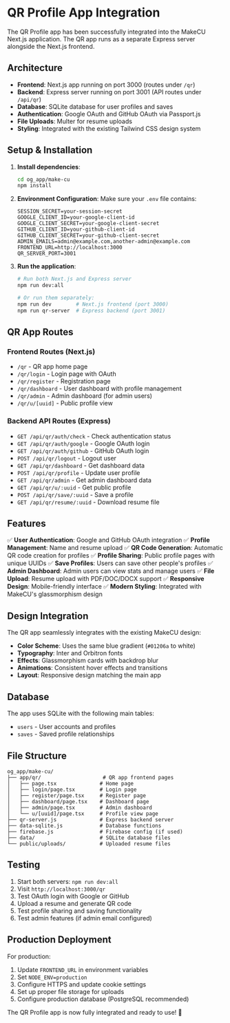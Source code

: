 # QR Profile App Integration

The QR Profile app has been successfully integrated into the MakeCU Next.js application. The QR app runs as a separate Express server alongside the Next.js frontend.

## Architecture

- **Frontend**: Next.js app running on port 3000 (routes under `/qr`)
- **Backend**: Express server running on port 3001 (API routes under `/api/qr`)
- **Database**: SQLite database for user profiles and saves
- **Authentication**: Google OAuth and GitHub OAuth via Passport.js
- **File Uploads**: Multer for resume uploads
- **Styling**: Integrated with the existing Tailwind CSS design system

## Setup & Installation

1. **Install dependencies**:
   ```bash
   cd og_app/make-cu
   npm install
   ```

2. **Environment Configuration**:
   Make sure your `.env` file contains:
   ```
   SESSION_SECRET=your-session-secret
   GOOGLE_CLIENT_ID=your-google-client-id
   GOOGLE_CLIENT_SECRET=your-google-client-secret
   GITHUB_CLIENT_ID=your-github-client-id
   GITHUB_CLIENT_SECRET=your-github-client-secret
   ADMIN_EMAILS=admin@example.com,another-admin@example.com
   FRONTEND_URL=http://localhost:3000
   QR_SERVER_PORT=3001
   ```

3. **Run the application**:
   ```bash
   # Run both Next.js and Express server
   npm run dev:all
   
   # Or run them separately:
   npm run dev        # Next.js frontend (port 3000)
   npm run qr-server  # Express backend (port 3001)
   ```

## QR App Routes

### Frontend Routes (Next.js)
- `/qr` - QR app home page
- `/qr/login` - Login page with OAuth
- `/qr/register` - Registration page
- `/qr/dashboard` - User dashboard with profile management
- `/qr/admin` - Admin dashboard (for admin users)
- `/qr/u/[uuid]` - Public profile view

### Backend API Routes (Express)
- `GET /api/qr/auth/check` - Check authentication status
- `GET /api/qr/auth/google` - Google OAuth login
- `GET /api/qr/auth/github` - GitHub OAuth login
- `POST /api/qr/logout` - Logout user
- `GET /api/qr/dashboard` - Get dashboard data
- `POST /api/qr/profile` - Update user profile
- `GET /api/qr/admin` - Get admin dashboard data
- `GET /api/qr/u/:uuid` - Get public profile
- `POST /api/qr/save/:uuid` - Save a profile
- `GET /api/qr/resume/:uuid` - Download resume file

## Features

✅ **User Authentication**: Google and GitHub OAuth integration
✅ **Profile Management**: Name and resume upload
✅ **QR Code Generation**: Automatic QR code creation for profiles
✅ **Profile Sharing**: Public profile pages with unique UUIDs
✅ **Save Profiles**: Users can save other people's profiles
✅ **Admin Dashboard**: Admin users can view stats and manage users
✅ **File Upload**: Resume upload with PDF/DOC/DOCX support
✅ **Responsive Design**: Mobile-friendly interface
✅ **Modern Styling**: Integrated with MakeCU's glassmorphism design

## Design Integration

The QR app seamlessly integrates with the existing MakeCU design:
- **Color Scheme**: Uses the same blue gradient (`#01206a` to white)
- **Typography**: Inter and Orbitron fonts
- **Effects**: Glassmorphism cards with backdrop blur
- **Animations**: Consistent hover effects and transitions
- **Layout**: Responsive design matching the main app

## Database

The app uses SQLite with the following main tables:
- `users` - User accounts and profiles
- `saves` - Saved profile relationships

## File Structure

```
og_app/make-cu/
├── app/qr/                    # QR app frontend pages
│   ├── page.tsx              # Home page
│   ├── login/page.tsx        # Login page
│   ├── register/page.tsx     # Register page
│   ├── dashboard/page.tsx    # Dashboard page
│   ├── admin/page.tsx        # Admin dashboard
│   └── u/[uuid]/page.tsx     # Profile view page
├── qr-server.js              # Express backend server
├── data-sqlite.js            # Database functions
├── firebase.js               # Firebase config (if used)
├── data/                     # SQLite database files
└── public/uploads/           # Uploaded resume files
```

## Testing

1. Start both servers: `npm run dev:all`
2. Visit `http://localhost:3000/qr`
3. Test OAuth login with Google or GitHub
4. Upload a resume and generate QR code
5. Test profile sharing and saving functionality
6. Test admin features (if admin email configured)

## Production Deployment

For production:
1. Update `FRONTEND_URL` in environment variables
2. Set `NODE_ENV=production`
3. Configure HTTPS and update cookie settings
4. Set up proper file storage for uploads
5. Configure production database (PostgreSQL recommended)

The QR Profile app is now fully integrated and ready to use! 🎉